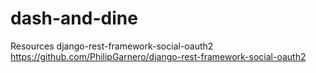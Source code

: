 # dash-and-dine

Resources
django-rest-framework-social-oauth2
https://github.com/PhilipGarnero/django-rest-framework-social-oauth2
